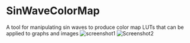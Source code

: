# SinWaveColorMap
A tool for manipulating sin waves to produce color map LUTs that can be applied to graphs and images
![screenshot1](https://user-images.githubusercontent.com/109744044/193224448-00ebc326-10cf-4151-bd17-b32e244e1b5c.jpg)
![Screenshot2](https://user-images.githubusercontent.com/109744044/193224465-135b5fe2-6577-4b7e-afce-c078d75f3224.jpg)
